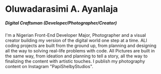 <h1>Oluwadarasimi A. Ayanlaja</h1>
<h5>Digital Craftsman (Developer/Photographer/Creator)</h5>

<p>I'm a Nigerian Front-End Developer Major, Photographer and a visual creator building my version of the digital world one step at a time. ALl coding projects are built from the ground up, from planning and designing all the way to solving real-life problems with code. All Pictures are built in the same way, from ideation and planning to tell a story, all the way to finalizing the content with artistic touches. I publish my photography content on Instagram "<a href="https://www.instagram.com/papishelbystudios?igsh=OGQ5ZDc2ODk2ZA%3D%3D&utm_source=qr" style="text-decoration: none";>PapiShelbyStudios</a>". </p>

<!--
**daraayans/daraayans** is a ✨ _special_ ✨ repository because its `README.md` (this file) appears on your GitHub profile.

Here are some ideas to get you started:

- 🔭 I’m currently working on ...
- 🌱 I’m currently learning ...
- 👯 I’m looking to collaborate on ...
- 🤔 I’m looking for help with ...
- 💬 Ask me about ...
- 📫 How to reach me: ...
- 😄 Pronouns: ...
- ⚡ Fun fact: ...
-->
